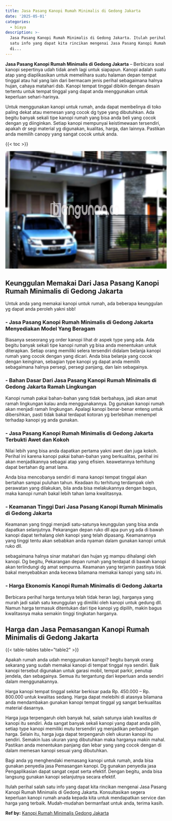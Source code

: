 ```yaml
---
title: Jasa Pasang Kanopi Rumah Minimalis di Gedong Jakarta
date: '2025-05-01'
categories:
  - biaya
description: >-
  Jasa Pasang Kanopi Rumah Minimalis di Gedong Jakarta. Itulah perihal salah
  satu info yang dapat kita rincikan mengenai Jasa Pasang Kanopi Rumah Minimalis
  di...
---
```


**Jasa Pasang Kanopi Rumah Minimalis di Gedong Jakarta** – Berbicara soal kanopi sepertinya udah tidak aneh lagi untuk siapapun. Kanopi adalah suatu atap yang diaplikasikan untuk memelihara suatu halaman depan tempat tinggal atau hal yang lain dari bermacam jenis perihal sebagaimana halnya hujan, cahaya matahari dsb. Kanopi tempat tinggal dibikin dengan desain tertentu untuk tempat tinggal yang dapat anda menggunakan untuk keperluan sehari-harinya.

Untuk menggunakan kanopi untuk rumah, anda dapat membelinya di toko paling dekat atau memesan yang cocok dg type yang dibutuhkan. Ada begitu banyak sekali tipe kanopi rumah yang bisa anda beli yang cocok dengan yg diinginkan. Setiap kanopi mempunyai keistimewaan tersendiri, apakah dr segi material yg digunakan, kualitas, harga, dan lainnya. Pastikan anda memilih canopy yang sangat cocok untuk anda.

{{< toc >}}

![Jasa Pasang Kanopi Rumah Minimalis di Gedong Jakarta](/images/harga-kanopi-minimalis-49.png)

## Keunggulan Memakai Dari Jasa Pasang Kanopi Rumah Minimalis di Gedong Jakarta

Untuk anda yang memakai kanopi untuk rumah, ada beberapa keunggulan yg dapat anda peroleh yakni sbb!

### \- Jasa Pasang Kanopi Rumah Minimalis di Gedong Jakarta Menyediakan Model Yang Beragam

Biasanya seseorang yg order kanopi lihat dr aspek type yang ada. Ada begitu banyak sekali tipe kanopi rumah yg bisa anda menentukan untuk diterapkan. Setiap orang memiliki selera tersendiri didalam belanja kanopi rumah yang cocok dengan yang dicari. Anda bisa belanja yang cocok dengan keinginan, sebagian type kanopi yg dapat anda memilih sebagaimana halnya persegi, persegi panjang, dan lain sebagainya.

### \- Bahan Dasar Dari Jasa Pasang Kanopi Rumah Minimalis di Gedong Jakarta Ramah Lingkungan

Kanopi rumah pakai bahan-bahan yang tidak berbahaya, jadi akan amat ramah lingkungan kalau anda menggunakannya. Dg gunakan kanopi rumah akan menjadi ramah lingkungan. Apalagi kanopi benar-benar enteng untuk dibersihkan, pasti tidak bakal terdapat kotoran yg berlebihan menempel terhadap kanopi yg anda gunakan.

### \- Jasa Pasang Kanopi Rumah Minimalis di Gedong Jakarta Terbukti Awet dan Kokoh

Nilai lebih yang bisa anda dapatkan pertama yakni awet dan juga kokoh. Perihal ini karena kanopi pakai bahan-bahan yang berkualitas, perihal ini akan menjadikannya sebagai atap yang efisien. keawetannya terhitung dapat bertahan dg amat lama.

Anda bisa mencobanya sendiri di mana kanopi tempat tinggal akan bertahan sampai puluhan tahun. Keadaan itu terhitung terdampak oleh perawatan yang dilakukan, bila anda bisa melakukannya dengan bagus, maka kanopi rumah bakal lebih tahan lama kwalitasnya.

### \- Keamanan Tinggi Dari Jasa Pasang Kanopi Rumah Minimalis di Gedong Jakarta

Keamanan yang tinggi menjadi satu-satunya keunggulan yang bisa anda dapatkan selanjutnya. Pekarangan depan ruko dll apa pun yg ada di bawah kanopi dapat terhalang oleh kanopi yang telah dipasang. Keamanannya yang tinggi tentu akan sebabkan anda nyaman dalam gunakan kanopi untuk ruko dll.

sebagaimana halnya sinar matahari dan hujan yg mampu dihalangi oleh kanopi. Dg begitu, Pekarangan depan rumah yang terdapat di bawah kanopi akan terlindungi dg amat sempurna. Keamanan yang terjamin pastinya tidak bakal menyebabkan anda kecewa bilamana memakai kanopi yang satu ini.

### \- Harga Ekonomis Kanopi Rumah Minimalis di Gedong Jakarta

Berbicara perihal harga tentunya telah tidak heran lagi, harganya yang murah jadi salah satu keunggulan yg dimiliki oleh kanopi untuk gedung dll. Namun harga termasuk ditentukan dari tipe kanopi yg dipilih, makin bagus kwalitasnya maka semakin tinggi tingkatan harganya.

## Harga dan Jasa Pemasangan Kanopi Rumah Minimalis di Gedong Jakarta

{{< table-tables table="table2" >}}

Apakah rumah anda udah menggunakan kanopi? begitu banyak orang sekarang yang sudah memakai kanopi di tempat tinggal nya sendiri. Baik kanopi tersebut digunakan untuk garasi mobil, tempat parkir, penutup jendela, dan sebagainya. Semua itu tergantung dari keperluan anda sendiri dalam menggunakannya.

Harga kanopi tempat tinggal sekitar berkisar pada Rp. 450.000 – Rp. 800.000 untuk kwalitas sedang. Harga dapat melebihi di atasnya bilamana anda mendambakan gunakan kanopi tempat tinggal yg sangat berkualitas material dasarnya.

Harga juga terpengaruh oleh banyak hal, salah satunya ialah kwalitas dr kanopi itu sendiri. Ada sangat banyak sekali kanopi yang dapat anda pilih, setiap type kanopi memiliki mutu tersendiri yg menjadikan perbandingan harga. Selain itu, harga juga dapat terpengaruh oleh ukuran kanopi itu sendiri. Semakin luas ukuran yang dibutuhkan maka harganya makin mahal. Pastikan anda menentukan panjang dan lebar yang yang cocok dengan di dalam memesan kanopi sesuai yang dibutuhkan.

Bagi anda yg menghendaki memasang kanopi untuk rumah, anda bisa gunakan penyedia jasa Pemasangan kanopi. Dg gunakan penyedia jasa Pengaplikasian dapat sangat cepat serta efektif. Dengan begitu, anda bisa langsung gunakan kanopi selanjutnya secara efektif.

Itulah perihal salah satu info yang dapat kita rincikan mengenai Jasa Pasang Kanopi Rumah Minimalis di Gedong Jakarta. Konsultasikan segera keperluan kanopi rumah anada kepada kita untuk mendapatkan service dan harga yang terbaik. Mudah-mudahan bermanfaat untuk anda, terima kasih.

**Ref by:**  [Kanopi Rumah Minimalis Gedong Jakarta](https://id.wikipedia.org/wiki/Kanopi)
